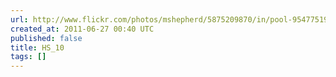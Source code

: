 ```yaml
---
url: http://www.flickr.com/photos/mshepherd/5875209870/in/pool-95477519@N00
created_at: 2011-06-27 00:40 UTC
published: false
title: HS_10
tags: []
---
```



